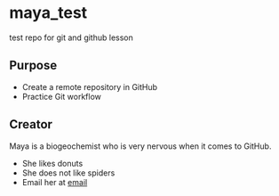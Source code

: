 # maya_test
test repo for git and github lesson

## Purpose

- Create a remote repository in GitHub
- Practice Git workflow

## Creator

Maya is a biogeochemist who is very nervous when it comes to GitHub.
- She likes donuts
- She does not like spiders
- Email her at [email](mailto:ma9047@princeton.edu)
